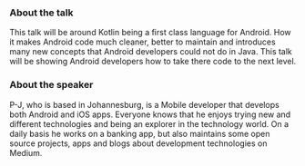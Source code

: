### About the talk

This talk will be around Kotlin being a first class language for Android. How it makes Android code much cleaner, better to maintain and introduces many new concepts that Android developers could not do in Java. This talk will be showing Android developers how to take there code to the next level.

### About the speaker

P-J, who is based in Johannesburg, is a Mobile developer that develops both Android and iOS apps. Everyone knows that he enjoys trying new and different technologies and being an explorer in the technology world. On a daily basis he works on a banking app, but also maintains some open source projects, apps and blogs about development technologies on Medium.